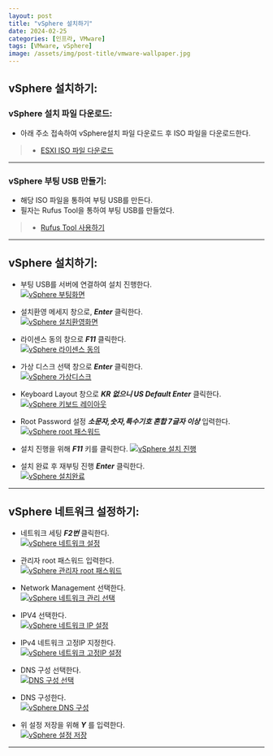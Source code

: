 ```yaml
---
layout: post
title: "vSphere 설치하기"
date: 2024-02-25
categories: [인프라, VMware]
tags: [VMware, vSphere]
image: /assets/img/post-title/vmware-wallpaper.jpg
---
```


## vSphere 설치하기:
### vSphere 설치 파일 다운로드:
- 아래 주소 접속하여 vSphere설치 파일 다운로드 후 ISO 파일을 다운로드한다.
> * [ESXI ISO 파일 다운로드](https://customerconnect.vmware.com/downloads/#all_products "ESXI ISO 파일 다운로드")

* * *

### vSphere 부팅 USB 만들기:
- 해당 ISO 파일을 통하여 부팅 USB를 만든다.
- 필자는 Rufus Tool을 통하여 부팅 USB를 만들었다.
> * [Rufus Tool 사용하기](https://rufus.ie/ko/ "Rufus Tool 사용하기")

* * *

## vSphere 설치하기:
- 부팅 USB를 서버에 연결하여 설치 진행한다.  
[![vSphere 부팅화면](/assets/img/post/VMware/vSphere%20부팅화면.png)](/assets/img/post/VMware/vSphere%20부팅화면.png)

- 설치환영 메세지 창으로, ***Enter*** 클릭한다.  
[![vSphere 설치환영화면](/assets/img/post/VMware/vSphere%20설치환영화면.png)](/assets/img/post/VMware/vSphere%20설치환영화면.png)

- 라이센스 동의 창으로 ***F11*** 클릭한다.  
[![vSphere 라이센스 동의](/assets/img/post/VMware/vSphere%20라이센스%20동의.png)](/assets/img/post/VMware/vSphere%20라이센스%20동의.png)

- 가상 디스크 선택 창으로 ***Enter*** 클릭한다.  
[![vSphere 가상디스크](/assets/img/post/VMware/vSphere%20가상디스크.png)](/assets/img/post/VMware/vSphere%20가상디스크.png)

- Keyboard Layout 창으로 ***KR 없으니 US Default Enter*** 클릭한다.  
[![vSphere  키보드 레이아웃](/assets/img/post/VMware/vSphere%20%20키보드%20레이아웃.png)](/assets/img/post/VMware/vSphere%20%20키보드%20레이아웃.png)

- Root Password 설정 ***소문자,숫자,특수기호 혼합 7글자 이상*** 입력한다.  
[![vSphere root 패스워드](/assets/img/post/VMware/vSphere%20root%20패스워드.png)](/assets/img/post/VMware/vSphere%20root%20패스워드.png)

- 설치 진행을 위해 ***F11*** 키를 클릭한다.
[![vSphere 설치 진행](/assets/img/post/VMware/vSphere%20설치%20진행.png)](/assets/img/post/VMware/vSphere%20설치%20진행.png)

- 설치 완료 후 재부팅 진행 ***Enter*** 클릭한다.  
[![vSphere 설치완료](/assets/img/post/VMware/vSphere%20설치완료.png)](/assets/img/post/VMware/vSphere%20설치완료.png)

* * *

## vSphere 네트워크 설정하기:
- 네트워크 세팅 ***F2번*** 클릭한다.  
[![vSphere 네트워크 설정](/assets/img/post/VMware/vSphere%20네트워크%20설정.png)](/assets/img/post/VMware/vSphere%20네트워크%20설정.png)

- 관리자 root 패스워드 입력한다.  
[![vSphere 관리자 root 패스워드](/assets/img/post/VMware/vSphere%20관리자%20root%20패스워드.png)](/assets/img/post/VMware/vSphere%20관리자%20root%20패스워드.png)

- Network Management 선택한다.  
[![vSphere 네트워크 관리 선택](/assets/img/post/VMware/vSphere%20네트워크%20관리%20선택.png)](/assets/img/post/VMware/vSphere%20네트워크%20관리%20선택.png)

- IPV4 선택한다.  
[![vSphere 네트워크 IP 설정](/assets/img/post/VMware/vSphere%20네트워크%20IP%20설정.png)](/assets/img/post/VMware/vSphere%20네트워크%20IP%20설정.png)

- IPv4 네트워크 고정IP 지정한다.  
[![vSphere 네트워크 고정IP 설정](/assets/img/post/VMware/vSphere%20네트워크%20고정IP%20설정.png)](/assets/img/post/VMware/vSphere%20네트워크%20고정IP%20설정.png)

- DNS 구성 선택한다.  
[![DNS 구성 선택](/assets/img/post/VMware/DNS%20구성%20선택.png)](/assets/img/post/VMware/DNS%20구성%20선택.png)

- DNS 구성한다.  
[![vSphere DNS 구성](/assets/img/post/VMware/vSphere%20DNS%20구성.png)](/assets/img/post/VMware/vSphere%20DNS%20구성.png)

- 위 설정 저장을 위해 ***Y*** 를 입력한다.  
[![vSphere 설정 저장](/assets/img/post/VMware/설정%20저장.png)](/assets/img/post/VMware/설정%20저장.png)

* * *
